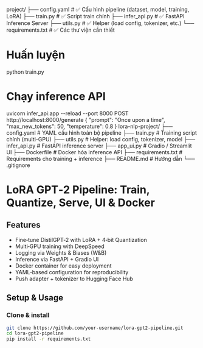 project/
├── config.yaml                  # ✅ Cấu hình pipeline (dataset, model, training, LoRA)
├── train.py                     # ✅ Script train chính
├── infer_api.py                 # ✅ FastAPI Inference Server
├── utils.py                     # ✅ Helper (load config, tokenizer, etc.)
└── requirements.txt             # ✅ Các thư viện cần thiết
# Huấn luyện
python train.py

# Chạy inference API
uvicorn infer_api:app --reload --port 8000
POST http://localhost:8000/generate
{
  "prompt": "Once upon a time",
  "max_new_tokens": 50,
  "temperature": 0.8
}
lora-nlp-project/
├── config.yaml                   # YAML cấu hình toàn bộ pipeline
├── train.py                      # Training script chính (multi-GPU)
├── utils.py                      # Helper: load config, tokenizer, model
├── infer_api.py                  # FastAPI inference server
├── app_ui.py                     # Gradio / Streamlit UI
├── Dockerfile                    # Docker hóa inference API
├── requirements.txt              # Requirements cho training + inference
├── README.md                     # Hướng dẫn
└── .gitignore

# LoRA GPT‑2 Pipeline: Train, Quantize, Serve, UI & Docker

##  Features
- Fine‑tune DistilGPT‑2 with LoRA + 4‑bit Quantization
- Multi‑GPU training with DeepSpeed
- Logging via Weights & Biases (W&B)
- Inference via FastAPI + Gradio UI
- Docker container for easy deployment
- YAML‑based configuration for reproducibility
- Push adapter + tokenizer to Hugging Face Hub

##  Setup & Usage

###  Clone & install
```bash
git clone https://github.com/your-username/lora-gpt2-pipeline.git
cd lora-gpt2-pipeline
pip install -r requirements.txt
